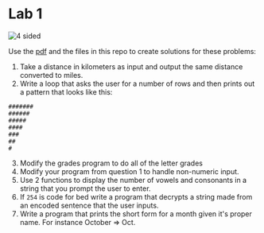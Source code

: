 # Lab 1

![4 sided](https://res.cloudinary.com/salesucation-com-inc/image/upload/v1614742844/4Sided_kfdloz.svg "4 sided")

Use the [pdf](ProblemSolvingBuildingBlocks.pdf) and the files in this repo to create solutions for these problems:

1. Take a distance in kilometers as input and output the same distance converted to miles.
2. Write a loop that asks the user for a number of rows and then prints out a pattern that looks like this:
```
#######
######
#####
####
###
##
#
```
3. Modify the grades program to do all of the letter grades
4. Modify your program from question 1 to handle non-numeric input.
5. Use 2 functions to display the number of vowels and consonants in a string that you prompt the user to enter.
6. If `254` is code for bed write a program that decrypts a string made from an encoded sentence that the user inputs.
7. Write a program that prints the short form for a month given it's proper name. For instance October => Oct.
